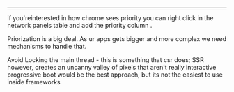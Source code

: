 

___

if you'reinterested in how chrome sees priority you can right click in the network panels table and add the priority column .

Priorization is a big deal. As ur apps gets bigger and more complex we need mechanisms to handle that.

Avoid Locking the main thread - this is something that csr does;
SSR however, creates an uncanny valley of pixels that aren't really interactive
progressive boot would be the best approach, but its not the easiest to use inside frameworks
